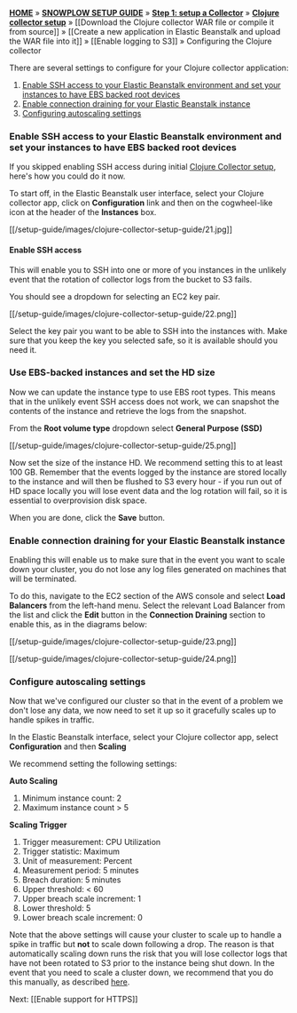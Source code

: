 [**HOME**](Home) » [**SNOWPLOW SETUP GUIDE**](Setting-up-Snowplow) » [**Step 1: setup a Collector**](Setting-up-a-Collector) » [**Clojure collector setup**](setting-up-the-clojure-collector) » [[Download the Clojure collector WAR file or compile it from source]] » [[Create a new application in Elastic Beanstalk and upload the WAR file into it]] » [[Enable logging to S3]] » Configuring the Clojure collector

There are several settings to configure for your Clojure collector application:

1. [Enable SSH access to your Elastic Beanstalk environment and set your instances to have EBS backed root devices](#enable-ssh-access-to-your-elastic-beanstalk-environment-and-set-your-instances-to-have-ebs-backed-root-devices)
2. [Enable connection draining for your Elastic Beanstalk instance](#enable-connection-draining-for-your-elastic-beanstalk-instance)
3. [Configuring autoscaling settings](#configure-autoscaling-settings)

### Enable SSH access to your Elastic Beanstalk environment and set your instances to have EBS backed root devices

If you skipped enabling SSH access during initial [Clojure Collector setup](Create-a-new-application-in-Elastic-Beanstalk-and-upload-the-WAR-file-into-it), here's how you could do it now.

To start off, in the Elastic Beanstalk user interface, select your Clojure collector app, click on **Configuration** link and then on the cogwheel-like icon at the header of the **Instances** box.

[[/setup-guide/images/clojure-collector-setup-guide/21.jpg]]

#### Enable SSH access

This will enable you to SSH into one or more of you instances in the unlikely event that the rotation of collector logs from the bucket to S3 fails.

You should see a dropdown for selecting an EC2 key pair.

[[/setup-guide/images/clojure-collector-setup-guide/22.png]]

Select the key pair you want to be able to SSH into the instances with. Make sure that you keep the key you selected safe, so it is available should you need it.

### Use EBS-backed instances and set the HD size

Now we can update the instance type to use EBS root types. This means that in the unlikely event SSH access does not work, we can snapshot the contents of the instance and retrieve the logs from the snapshot.

From the **Root volume type** dropdown select **General Purpose (SSD)**

[[/setup-guide/images/clojure-collector-setup-guide/25.png]]

Now set the size of the instance HD. We recommend setting this to at least 100 GB. Remember that the events logged by the instance are stored locally to the instance and will then be flushed to S3 every hour - if you run out of HD space locally you will lose event data and the log rotation will fail, so it is essential to overprovision disk space.

When you are done, click the **Save** button. 

### Enable connection draining for your Elastic Beanstalk instance

Enabling this will enable us to make sure that in the event you want to scale down your cluster, you do not lose any log files generated on machines that will be terminated.

To do this, navigate to the EC2 section of the AWS console and select **Load Balancers** from the left-hand menu. Select the relevant Load Balancer from the list and click the **Edit** button in the **Connection Draining** section to enable this, as in the diagrams below:

[[/setup-guide/images/clojure-collector-setup-guide/23.png]]

[[/setup-guide/images/clojure-collector-setup-guide/24.png]]


### Configure autoscaling settings

Now that we've configured our cluster so that in the event of a problem we don't lose any data, we now need to set it up so it gracefully scales up to handle spikes in traffic.

In the Elastic Beanstalk interface, select your Clojure collector app, select **Configuration** and then **Scaling**

We recommend setting the following settings:

**Auto Scaling**

1. Minimum instance count: 2
2. Maximum instance count > 5

**Scaling Trigger**

1. Trigger measurement: CPU Utilization
2. Trigger statistic: Maximum
3. Unit of measurement: Percent
4. Measurement period: 5 minutes
5. Breach duration: 5 minutes
6. Upper threshold: < 60
7. Upper breach scale increment: 1
8. Lower threshold: 5
9. Lower breach scale increment: 0

Note that the above settings will cause your cluster to scale up to handle a spike in traffic but **not** to scale down following a drop. The reason is that automatically scaling down runs the risk that you will lose collector logs that have not been rotated to S3 prior to the instance being shut down. In the event that you need to scale a cluster down, we recommend that you do this manually, as described [here](Troubleshooting-Clojure-Collector-instances-to-prevent-data-loss).

Next: [[Enable support for HTTPS]]